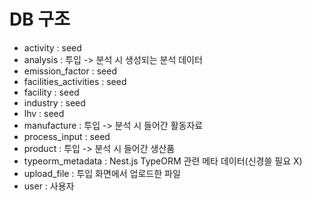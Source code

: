 # DB 구조

- activity : seed
- analysis : 투입 -> 분석 시 생성되는 분석 데이터
- emission_factor : seed
- facilities_activities : seed
- facility : seed
- industry : seed
- lhv : seed
- manufacture : 투입 -> 분석 시 들어간 활동자료
- process_input : seed
- product : 투입 -> 분석 시 들어간 생산품
- typeorm_metadata : Nest.js TypeORM 관련 메타 데이터(신경쓸 필요 X)
- upload_file : 투입 화면에서 업로드한 파일
- user : 사용자
